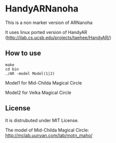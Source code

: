 # HandyARNanoha

This is a non marker version of ARNanoha

It uses linux ported version of HandyAR (http://ilab.cs.ucsb.edu/projects/taehee/HandyAR/)

## How to use

    make
    cd bin
    ./AR -model Model(1|2)

Model1 for Mid-Childa Magical Circle

Model2 for Velka Magical Circle

## License

It is distrubuted under MIT License.

The model of Mid-Childa Magical Circle: http://mclab.uunyan.com/lab/motn_maho/

